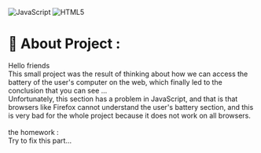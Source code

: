 
![JavaScript](https://img.shields.io/badge/javascript-%23323330.svg?style=flat&logo=javascript&logoColor=%23F7DF1E) ![HTML5](https://img.shields.io/badge/html5-%23E34F26.svg?style=flat&logo=html5&logoColor=white)

# 💫 About Project :
Hello friends<br>This small project was the result of thinking about how we can access the battery of the user's computer on the web, which finally led to the conclusion that you can see ...<br>Unfortunately, this section has a problem in JavaScript, and that is that browsers like Firefox cannot understand the user's battery section, and this is very bad for the whole project because it does not work on all browsers.<br> <br> the homework :<br>Try to fix this part...
